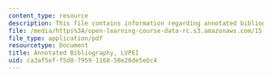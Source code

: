 ```yaml
---
content_type: resource
description: This file contains information regarding annotated bibliography.
file: /media/https%3A/open-learning-course-data-rc.s3.amazonaws.com/15-s07-globalhealth-lab-spring-2013/ca3af5eff5d87959116858e26de5ebc4_MIT15_S07S13_ann_bib_lvp.pdf
file_type: application/pdf
resourcetype: Document
title: Annotated Bibliography, LVPEI
uid: ca3af5ef-f5d8-7959-1168-58e26de5ebc4
---
```

